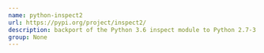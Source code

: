 ```yaml
---
name: python-inspect2
url: https://pypi.org/project/inspect2/
description: backport of the Python 3.6 inspect module to Python 2.7-3.5. URL : https://pypi.org/project/inspect2/ Groups : None
group: None
---
```

